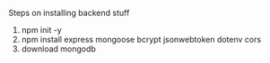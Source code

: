 Steps on installing backend stuff

1. npm init -y
2. npm install express mongoose bcrypt jsonwebtoken dotenv cors
3. download mongodb